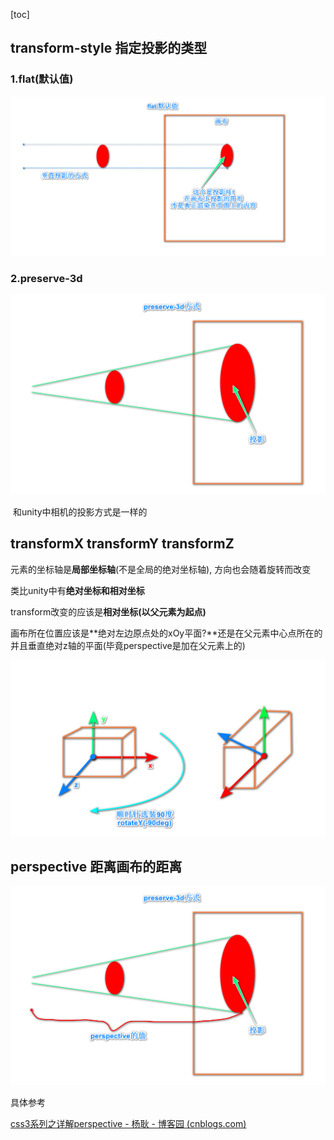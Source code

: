 [toc]

## transform-style 指定投影的类型

### 1.flat(默认值)

![flat](01flat.png)

### 2.preserve-3d

![preserve-3d](02preserve_3d.png)

​	和unity中相机的投影方式是一样的



## transformX transformY transformZ

元素的坐标轴是**局部坐标轴**(不是全局的绝对坐标轴), 方向也会随着旋转而改变

类比unity中有**绝对坐标和相对坐标**

transform改变的应该是**相对坐标(以父元素为起点)**

画布所在位置应该是**绝对左边原点处的xOy平面?**还是在父元素中心点所在的并且垂直绝对z轴的平面(毕竟perspective是加在父元素上的)

![transform](03.png)



## perspective 距离画布的距离

![perspective](04.png)



具体参考

[css3系列之详解perspective - 杨耿 - 博客园 (cnblogs.com)](https://www.cnblogs.com/yanggeng/p/11285856.html)